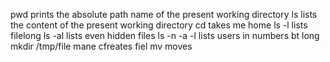 pwd prints the absolute path name of the present working directory
ls lists the content of the present working directory
cd takes me home
ls -l lists filelong
ls -al lists even hidden files
ls -n -a -l lists users in numbers bt long
mkdir /tmp/file mane cfreates fiel
mv moves
